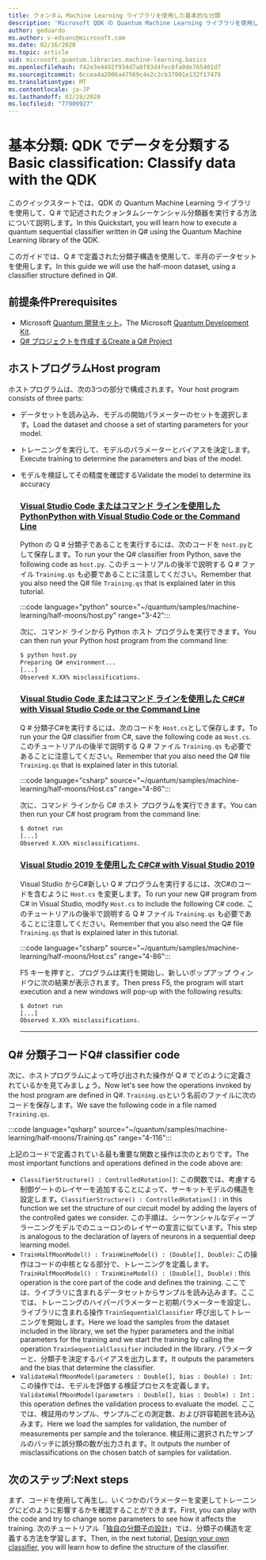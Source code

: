 ```yaml
---
title: クォンタム Machine Learning ライブラリを使用した基本的な分類
description: 'Microsoft QDK の Quantum Machine Learning ライブラリを使用して、Q # で記述されたクォンタムシーケンシャル分類器を実行する方法について説明します。'
author: geduardo
ms.author: v-edsanc@microsoft.com
ms.date: 02/16/2020
ms.topic: article
uid: microsoft.quantum.libraries.machine-learning.basics
ms.openlocfilehash: f42e3e4492f934d7a8f03d4fec6fa0de765401d7
ms.sourcegitcommit: 6ccea4a2006a47569c4e2c2cb37001e132f17476
ms.translationtype: MT
ms.contentlocale: ja-JP
ms.lasthandoff: 02/28/2020
ms.locfileid: "77909927"
---
```

# <a name="basic-classification-classify-data-with-the-qdk"></a><span data-ttu-id="a47be-103">基本分類: QDK でデータを分類する</span><span class="sxs-lookup"><span data-stu-id="a47be-103">Basic classification: Classify data with the QDK</span></span>

<span data-ttu-id="a47be-104">このクイックスタートでは、QDK の Quantum Machine Learning ライブラリを使用して、Q # で記述されたクォンタムシーケンシャル分類器を実行する方法について説明します。</span><span class="sxs-lookup"><span data-stu-id="a47be-104">In this Quickstart, you will learn how to execute a quantum sequential classifier written in Q# using the Quantum Machine Learning library of the QDK.</span></span> 

<span data-ttu-id="a47be-105">このガイドでは、Q # で定義された分類子構造を使用して、半月のデータセットを使用します。</span><span class="sxs-lookup"><span data-stu-id="a47be-105">In this guide we will use the half-moon dataset, using a classifier structure defined in Q#.</span></span>

## <a name="prerequisites"></a><span data-ttu-id="a47be-106">前提条件</span><span class="sxs-lookup"><span data-stu-id="a47be-106">Prerequisites</span></span>

- <span data-ttu-id="a47be-107">Microsoft [Quantum 開発キット](xref:microsoft.quantum.install)。</span><span class="sxs-lookup"><span data-stu-id="a47be-107">The Microsoft [Quantum Development Kit](xref:microsoft.quantum.install).</span></span>
- [<span data-ttu-id="a47be-108">Q# プロジェクトを作成する</span><span class="sxs-lookup"><span data-stu-id="a47be-108">Create a Q# Project</span></span>](xref:microsoft.quantum.howto.createproject)

## <a name="host-program"></a><span data-ttu-id="a47be-109">ホストプログラム</span><span class="sxs-lookup"><span data-stu-id="a47be-109">Host program</span></span>

<span data-ttu-id="a47be-110">ホストプログラムは、次の3つの部分で構成されます。</span><span class="sxs-lookup"><span data-stu-id="a47be-110">Your host program consists of three parts:</span></span>

- <span data-ttu-id="a47be-111">データセットを読み込み、モデルの開始パラメーターのセットを選択します。</span><span class="sxs-lookup"><span data-stu-id="a47be-111">Load the dataset and choose a set of starting parameters for your model.</span></span>
- <span data-ttu-id="a47be-112">トレーニングを実行して、モデルのパラメーターとバイアスを決定します。</span><span class="sxs-lookup"><span data-stu-id="a47be-112">Execute training to determine the parameters and bias of the model.</span></span>
- <span data-ttu-id="a47be-113">モデルを検証してその精度を確認する</span><span class="sxs-lookup"><span data-stu-id="a47be-113">Validate the model to determine its accuracy</span></span>

    ### <a name="python-with-visual-studio-code-or-the-command-line"></a>[<span data-ttu-id="a47be-114">Visual Studio Code またはコマンド ラインを使用した Python</span><span class="sxs-lookup"><span data-stu-id="a47be-114">Python with Visual Studio Code or the Command Line</span></span>](#tab/tabid-python)

    <span data-ttu-id="a47be-115">Python の Q # 分類子であることを実行するには、次のコードを `host.py`として保存します。</span><span class="sxs-lookup"><span data-stu-id="a47be-115">To run your the Q# classifier from Python, save the following code as `host.py`.</span></span> <span data-ttu-id="a47be-116">このチュートリアルの後半で説明する Q # ファイル `Training.qs` も必要であることに注意してください。</span><span class="sxs-lookup"><span data-stu-id="a47be-116">Remember that you also need the Q# file `Training.qs` that is explained later in this tutorial.</span></span>

    :::code language="python" source="~/quantum/samples/machine-learning/half-moons/host.py" range="3-42":::

    <span data-ttu-id="a47be-117">次に、コマンド ラインから Python ホスト プログラムを実行できます。</span><span class="sxs-lookup"><span data-stu-id="a47be-117">You can then run your Python host program from the command line:</span></span>

    ```bash
    $ python host.py
    Preparing Q# environment...
    [...]
    Observed X.XX% misclassifications.
    ```

    ### <a name="c-with-visual-studio-code-or-the-command-line"></a>[<span data-ttu-id="a47be-118">Visual Studio Code またはコマンド ラインを使用した C#</span><span class="sxs-lookup"><span data-stu-id="a47be-118">C# with Visual Studio Code or the Command Line</span></span>](#tab/tabid-csharp)

    <span data-ttu-id="a47be-119">Q # 分類子C#を実行するには、次のコードを `Host.cs`として保存します。</span><span class="sxs-lookup"><span data-stu-id="a47be-119">To run your the Q# classifier from C#, save the following code as `Host.cs`.</span></span> <span data-ttu-id="a47be-120">このチュートリアルの後半で説明する Q # ファイル `Training.qs` も必要であることに注意してください。</span><span class="sxs-lookup"><span data-stu-id="a47be-120">Remember that you also need the Q# file `Training.qs` that is explained later in this tutorial.</span></span>

    :::code language="csharp" source="~/quantum/samples/machine-learning/half-moons/Host.cs" range="4-86":::

    <span data-ttu-id="a47be-121">次に、コマンド ラインから C# ホスト プログラムを実行できます。</span><span class="sxs-lookup"><span data-stu-id="a47be-121">You can then run your C# host program from the command line:</span></span>

    ```bash
    $ dotnet run
    [...]
    Observed X.XX% misclassifications.
    ```

    ### <a name="c-with-visual-studio-2019"></a>[<span data-ttu-id="a47be-122">Visual Studio 2019 を使用した C#</span><span class="sxs-lookup"><span data-stu-id="a47be-122">C# with Visual Studio 2019</span></span>](#tab/tabid-vs2019)

    <span data-ttu-id="a47be-123">Visual Studio からC#新しい Q # プログラムを実行するには、次C#のコードを含むように `Host.cs` を変更します。</span><span class="sxs-lookup"><span data-stu-id="a47be-123">To run your new Q# program from C# in Visual Studio, modify `Host.cs` to include the following C# code.</span></span> <span data-ttu-id="a47be-124">このチュートリアルの後半で説明する Q # ファイル `Training.qs` も必要であることに注意してください。</span><span class="sxs-lookup"><span data-stu-id="a47be-124">Remember that you also need the Q# file `Training.qs` that is explained later in this tutorial.</span></span>

    :::code language="csharp" source="~/quantum/samples/machine-learning/half-moons/Host.cs" range="4-86":::

    <span data-ttu-id="a47be-125">F5 キーを押すと、プログラムは実行を開始し、新しいポップアップ ウィンドウに次の結果が表示されます。</span><span class="sxs-lookup"><span data-stu-id="a47be-125">Then press F5, the program will start execution and a new windows will pop-up with the following results:</span></span> 

    ```bash
    $ dotnet run
    [...]
    Observed X.XX% misclassifications.
    ```
    ***

## <a name="q-classifier-code"></a><span data-ttu-id="a47be-126">Q\# 分類子コード</span><span class="sxs-lookup"><span data-stu-id="a47be-126">Q\# classifier code</span></span>

<span data-ttu-id="a47be-127">次に、ホストプログラムによって呼び出された操作が Q # でどのように定義されているかを見てみましょう。</span><span class="sxs-lookup"><span data-stu-id="a47be-127">Now let's see how the operations invoked by the host program are defined in Q#.</span></span>
<span data-ttu-id="a47be-128">`Training.qs`という名前のファイルに次のコードを保存します。</span><span class="sxs-lookup"><span data-stu-id="a47be-128">We save the following code in a file named `Training.qs`.</span></span>

:::code language="qsharp" source="~/quantum/samples/machine-learning/half-moons/Training.qs" range="4-116":::

<span data-ttu-id="a47be-129">上記のコードで定義されている最も重要な関数と操作は次のとおりです。</span><span class="sxs-lookup"><span data-stu-id="a47be-129">The most important functions and operations defined in the code above are:</span></span>

- <span data-ttu-id="a47be-130">`ClassifierStructure() : ControlledRotation[]`: この関数では、考慮する制御ゲートのレイヤーを追加することによって、サーキットモデルの構造を設定します。</span><span class="sxs-lookup"><span data-stu-id="a47be-130">`ClassifierStructure() : ControlledRotation[]` : in this function we set the structure of our circuit model by adding the layers of the controlled gates we consider.</span></span> <span data-ttu-id="a47be-131">この手順は、シーケンシャルなディープラーニングモデルでのニューロンのレイヤーの宣言に似ています。</span><span class="sxs-lookup"><span data-stu-id="a47be-131">This step is analogous to the declaration of layers of neurons in a sequential deep learning model.</span></span>
- <span data-ttu-id="a47be-132">`TrainHalfMoonModel() : TrainWineModel() : (Double[], Double)`: この操作はコードの中核となる部分で、トレーニングを定義します。</span><span class="sxs-lookup"><span data-stu-id="a47be-132">`TrainHalfMoonModel() : TrainWineModel() : (Double[], Double)` : this operation is the core part of the code and defines the training.</span></span> <span data-ttu-id="a47be-133">ここでは、ライブラリに含まれるデータセットからサンプルを読み込みます。ここでは、トレーニングのハイパーパラメーターと初期パラメーターを設定し、ライブラリに含まれる操作 `TrainSequentialClassifier` 呼び出してトレーニングを開始します。</span><span class="sxs-lookup"><span data-stu-id="a47be-133">Here we load the samples from the dataset included in the library, we set the hyper parameters and the initial parameters for the training and we start the training by calling the operation `TrainSequentialClassifier` included in the library.</span></span> <span data-ttu-id="a47be-134">パラメーターと、分類子を決定するバイアスを出力します。</span><span class="sxs-lookup"><span data-stu-id="a47be-134">It outputs the parameters and the bias that determine the classifier.</span></span>
- <span data-ttu-id="a47be-135">`ValidateHalfMoonModel(parameters : Double[], bias : Double) : Int`: この操作では、モデルを評価する検証プロセスを定義します。</span><span class="sxs-lookup"><span data-stu-id="a47be-135">`ValidateHalfMoonModel(parameters : Double[], bias : Double) : Int` : this operation defines the validation process to evaluate the model.</span></span> <span data-ttu-id="a47be-136">ここでは、検証用のサンプル、サンプルごとの測定数、および許容範囲を読み込みます。</span><span class="sxs-lookup"><span data-stu-id="a47be-136">Here we load the samples for validation, the number of measurements per sample and the tolerance.</span></span> <span data-ttu-id="a47be-137">検証用に選択されたサンプルのバッチに誤分類の数が出力されます。</span><span class="sxs-lookup"><span data-stu-id="a47be-137">It outputs the number of misclassifications on the chosen batch of samples for validation.</span></span>

## <a name="next-steps"></a><span data-ttu-id="a47be-138">次のステップ:</span><span class="sxs-lookup"><span data-stu-id="a47be-138">Next steps</span></span>

<span data-ttu-id="a47be-139">まず、コードを使用して再生し、いくつかのパラメーターを変更してトレーニングにどのように影響するかを確認することができます。</span><span class="sxs-lookup"><span data-stu-id="a47be-139">First, you can play with the code and try to change some parameters to see how it affects the training.</span></span> <span data-ttu-id="a47be-140">次のチュートリアル「[独自の分類子の設計](xref:microsoft.quantum.libraries.machine-learning.design)」では、分類子の構造を定義する方法を学習します。</span><span class="sxs-lookup"><span data-stu-id="a47be-140">Then, in the next tutorial, [Design your own classifier](xref:microsoft.quantum.libraries.machine-learning.design),  you will learn how to define the structure of the classifier.</span></span>
